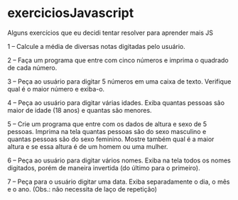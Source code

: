 # exerciciosJavascript
Alguns exercícios que eu decidi tentar resolver para aprender mais JS

1 – Calcule a média de diversas notas digitadas pelo usuário.

2 – Faça um programa que entre com cinco números e imprima o quadrado de cada número.

3 – Peça ao usuário para digitar 5 números em uma caixa de texto. Verifique qual é o maior número e exiba-o.

4 – Peça ao usuário para digitar várias idades. Exiba quantas pessoas são maior de idade (18 anos) e quantas são menores.

5 – Crie um programa que entre com os dados de altura e sexo de 5 pessoas. Imprima na tela quantas pessoas são do sexo masculino e quantas pessoas são do sexo feminino. Mostre também qual é a maior altura e se essa altura é de um homem ou uma mulher.

6 – Peça ao usuário para digitar vários nomes. Exiba na tela todos os nomes digitados, porém de maneira invertida (do último para o primeiro).

7 – Peça para o usuário digitar uma data. Exiba separadamente o dia, o mês e o ano. (Obs.: não necessita de laço de repetição)
